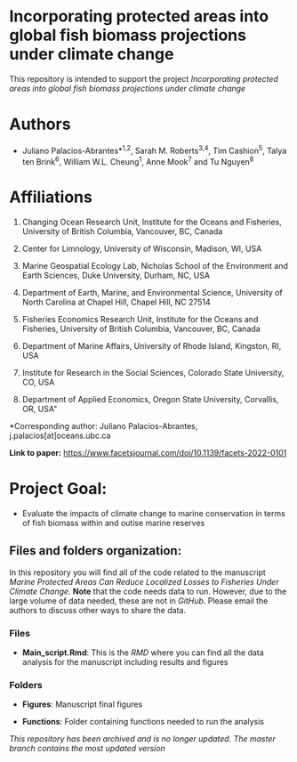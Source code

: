 
# Incorporating protected areas into global fish biomass projections under climate change


This repository is intended to support the project *Incorporating protected areas into global fish biomass projections under climate change* 

# Authors

- Juliano Palacios-Abrantes*<sup>1,2</sup>, Sarah M. Roberts<sup>3,4</sup>, Tim Cashion<sup>5</sup>, Talya ten Brink<sup>6</sup>, William W.L. Cheung<sup>1</sup>, Anne Mook<sup>7</sup> and Tu Nguyen<sup>8</sup>

# Affiliations

1. Changing Ocean Research Unit, Institute for the Oceans and Fisheries, University of British Columbia, Vancouver, BC, Canada

2. Center for Limnology, University of Wisconsin, Madison, WI, USA

3. Marine Geospatial Ecology Lab, Nicholas School of the Environment and Earth Sciences, Duke University, Durham, NC, USA

4. Department of Earth, Marine, and Environmental Science, University of North Carolina at Chapel Hill, Chapel Hill, NC 27514

5. Fisheries Economics Research Unit, Institute for the Oceans and Fisheries, University of British Columbia, Vancouver, BC, Canada

6. Department of Marine Affairs, University of Rhode Island, Kingston, RI, USA

7. Institute for Research in the Social Sciences, Colorado State University, CO, USA

8. Department of Applied Economics, Oregon State University, Corvallis, OR, USA"

\*Corresponding author: Juliano Palacios-Abrantes, j.palacios[at]oceans.ubc.ca

**Link to paper:** https://www.facetsjournal.com/doi/10.1139/facets-2022-0101


# Project Goal:

- Evaluate the impacts of climate change to marine conservation in terms of fish biomass within and outise marine reserves

## Files and folders organization:

In this repository you will find all of the code related to the manuscript *Marine Protected Areas Can Reduce Localized Losses to Fisheries Under Climate Change*. **Note** that the code needs data to run. However, due to the large volume of data needed, these are not in *GitHub*. Please email the authors to discuss other ways to share the data.

### Files

- **Main_script.Rmd**: This is the *RMD* where you can find all the data analysis for the manuscript including results and figures

### Folders

- **Figures**: Manuscript final figures

- **Functions**: Folder containing functions needed to run the analysis

*This repository has been archived and is no longer updated. The master branch contains the most updated version*
